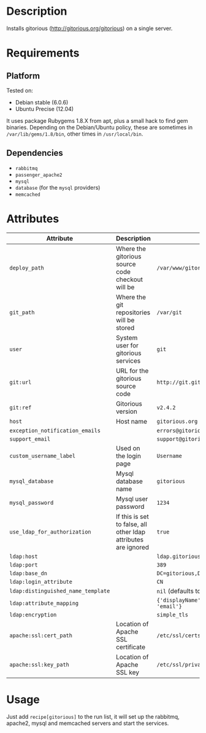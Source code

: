 Description
===========

Installs gitorious (http://gitorious.org/gitorious) on a single server.

Requirements
============

Platform
--------
Tested on: 

* Debian stable (6.0.6)
* Ubuntu Precise (12.04)

It uses package Rubygems 1.8.X from apt, plus a small hack to find gem binaries. 
Depending on the Debian/Ubuntu policy, these are sometimes in 
`/var/lib/gems/1.8/bin`, other times in `/usr/local/bin`.

Dependencies
------------

* `rabbitmq`
* `passenger_apache2`
* `mysql`
* `database` (for the `mysql` providers)
* `memcached`

Attributes
==========

Attribute | Description | Default
----------|-------------|--------
`deploy_path`         | Where the gitorious source code checkout will be | `/var/www/gitorious`
`git_path`            | Where the git repositories will be stored | `/var/git`
`user`                | System user for gitorious services | `git`
`git:url`             | URL for the gitorious source code | `http://git.gitorious.org/gitorious/mainline.git`
`git:ref`             | Gitorious version | `v2.4.2`
`host`                | Host name | `gitorious.org`
`exception_notification_emails` | | `errors@gitorious.org`
`support_email`                 | | `support@gitorious.org`
`custom_username_label` | Used on the login page | `Username`
`mysql_database`      | Mysql database name | `gitorious`
`mysql_password`      | Mysql user password | `1234`
`use_ldap_for_authorization` | If this is set to false, all other ldap attributes are ignored | `true`
`ldap:host`           | | `ldap.gitorious.org`
`ldap:port`           | | `389`
`ldap:base_dn`        | | `DC=gitorious,DC=org`
`ldap:login_attribute`| | `CN`
`ldap:distinguished_name_template` | | `nil` (defaults to `$LOGIN_ATTRIBUTE={},$BASE_DN`)
`ldap:attribute_mapping` | | `{'displayName' => 'fullname', 'mail' => 'email'}`
`ldap:encryption`        | | `simple_tls`
`apache:ssl:cert_path`   | Location of Apache SSL certificate | `/etc/ssl/certs/ssl-cert-snakeoil.pem`
`apache:ssl:key_path`    | Location of Apache SSL key | `/etc/ssl/private/ssl-cert-snakeoil.key`

Usage
=====

Just add `recipe[gitorious]` to the run list, it will set up the rabbitmq,
apache2, mysql and memcached servers and start the services.
